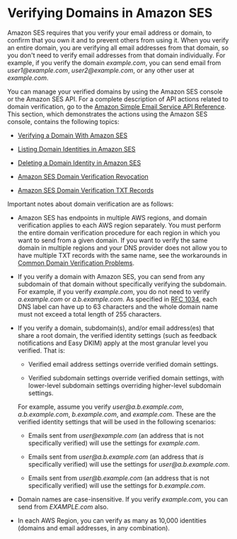 # Verifying Domains in Amazon SES<a name="verify-domains"></a>

Amazon SES requires that you verify your email address or domain, to confirm that you own it and to prevent others from using it\. When you verify an entire domain, you are verifying all email addresses from that domain, so you don't need to verify email addresses from that domain individually\. For example, if you verify the domain *example\.com*, you can send email from *user1@example\.com*, *user2@example\.com*, or any other user at *example\.com*\.

You can manage your verified domains by using the Amazon SES console or the Amazon SES API\. For a complete description of API actions related to domain verification, go to the [Amazon Simple Email Service API Reference](http://docs.aws.amazon.com/ses/latest/APIReference/)\. This section, which demonstrates the actions using the Amazon SES console, contains the following topics:

+ [Verifying a Domain With Amazon SES](verify-domain-procedure.md)

+ [Listing Domain Identities in Amazon SES](view-verified-domains.md)

+ [Deleting a Domain Identity in Amazon SES](remove-verified-domain.md)

+ [Amazon SES Domain Verification Revocation](verified-domain-revocation.md)

+ [Amazon SES Domain Verification TXT Records](dns-txt-records.md)

Important notes about domain verification are as follows:

+ Amazon SES has endpoints in multiple AWS regions, and domain verification applies to each AWS region separately\. You must perform the entire domain verification procedure for each region in which you want to send from a given domain\. If you want to verify the same domain in multiple regions and your DNS provider does not allow you to have multiple TXT records with the same name, see the workarounds in [Common Domain Verification Problems](domain-verification-problems.md#domain-verification-common-problems)\. 

+ If you verify a domain with Amazon SES, you can send from any subdomain of that domain without specifically verifying the subdomain\. For example, if you verify *example\.com*, you do not need to verify *a\.example\.com* or *a\.b\.example\.com*\. As specified in [RFC 1034](https://tools.ietf.org/html/rfc1034#section-3.6), each DNS label can have up to 63 characters and the whole domain name must not exceed a total length of 255 characters\. 

+ If you verify a domain, subdomain\(s\), and/or email address\(es\) that share a root domain, the verified identity settings \(such as feedback notifications and Easy DKIM\) apply at the most granular level you verified\. That is:

  + Verified email address settings override verified domain settings\.

  + Verified subdomain settings override verified domain settings, with lower\-level subdomain settings overriding higher\-level subdomain settings\.

  For example, assume you verify *user@a\.b\.example\.com*, *a\.b\.example\.com*, *b\.example\.com*, and *example\.com*\. These are the verified identity settings that will be used in the following scenarios:

  + Emails sent from *user@example\.com* \(an address that is not specifically verified\) will use the settings for *example\.com*\.

  + Emails sent from *user@a\.b\.example\.com* \(an address that *is* specifically verified\) will use the settings for *user@a\.b\.example\.com*\.

  + Emails sent from *user@b\.example\.com* \(an address that is not specifically verified\) will use the settings for *b\.example\.com*\.

+ Domain names are case\-insensitive\. If you verify *example\.com*, you can send from *EXAMPLE\.com* also\.

+ In each AWS Region, you can verify as many as 10,000 identities \(domains and email addresses, in any combination\)\.